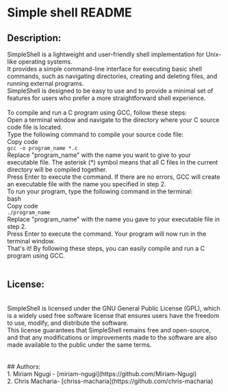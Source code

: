 # Simple shell README<br>
## Description:<br> 
SimpleShell is a lightweight and user-friendly shell implementation for Unix-like operating systems. <br>
It provides a simple command-line interface for executing basic shell commands, such as navigating directories, creating and deleting files, and running external programs.<br>
SimpleShell is designed to be easy to use and to provide a minimal set of features for users who prefer a more straightforward shell experience.<br>
<br>
To compile and run a C program using GCC, follow these steps:
<br>
Open a terminal window and navigate to the directory where your C source code file is located.
<br>
Type the following command to compile your source code file:
<br>
Copy code<br>
`gcc -o program_name *.c`<br>
Replace "program_name" with the name you want to give to your executable file. The asterisk (*) symbol means that all C files in the current directory will be compiled together.
<br>
Press Enter to execute the command. If there are no errors, GCC will create an executable file with the name you specified in step 2.
<br>
To run your program, type the following command in the terminal:
<br>
bash<br>
Copy code<br>
`./program_name`<br>
Replace "program_name" with the name you gave to your executable file in step 2.
<br>
Press Enter to execute the command. Your program will now run in the terminal window.
<br>
That's it! By following these steps, you can easily compile and run a C program using GCC.
<br>
<br>
## License: 
<br>
SimpleShell is licensed under the GNU General Public License (GPL), which is a widely used free software license that ensures users have the freedom to use, modify, and distribute the software.<br>
This license guarantees that SimpleShell remains free and open-source, and that any modifications or improvements made to the software are also made available to the public under the same terms.<br>
<br>
<br>
## Authors:
<br>
1. Miriam Ngugi - [miriam-ngugi](https://github.com/Miriam-Ngugi)<br>
2. Chris Macharia- [chriss-macharia](https://github.com/chris-macharia)
